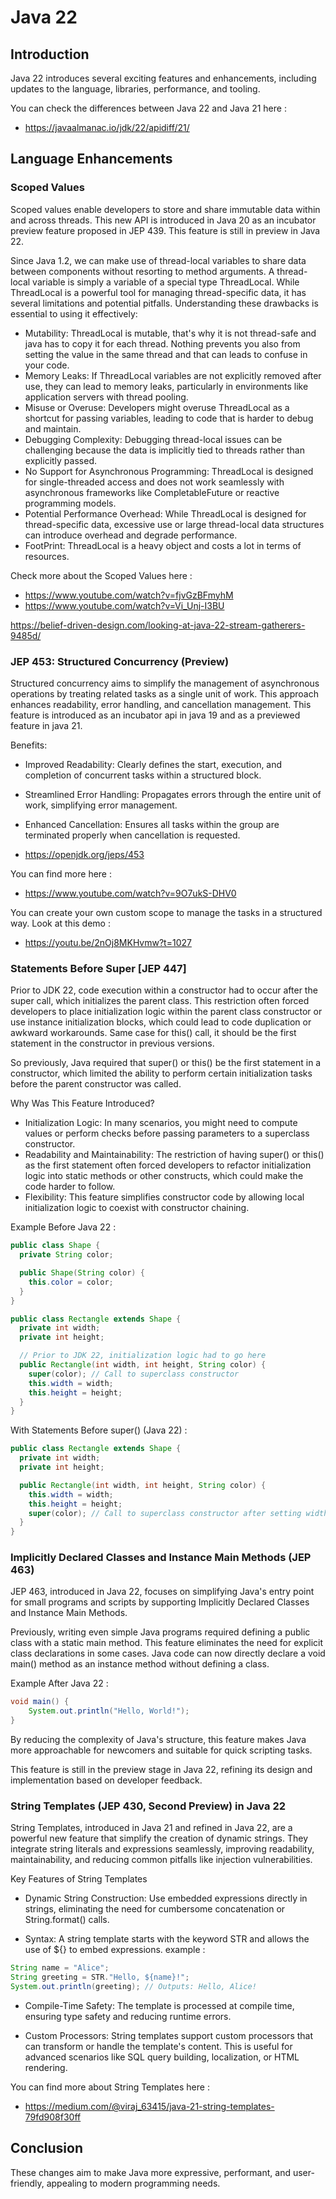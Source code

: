 # Java 22

## Introduction

Java 22 introduces several exciting features and enhancements, including updates to the language, libraries, performance, and tooling.

You can check the differences between Java 22 and Java 21 here : 
- https://javaalmanac.io/jdk/22/apidiff/21/

## Language Enhancements

### Scoped Values

Scoped values enable developers to store and share immutable data within and across threads. 
This new API is introduced in Java 20 as an incubator preview feature proposed in JEP 439.
This feature is still in preview in Java 22.

Since Java 1.2, we can make use of thread-local variables to share data between components without resorting to method arguments. 
A thread-local variable is simply a variable of a special type ThreadLocal.
While ThreadLocal is a powerful tool for managing thread-specific data, it has several limitations and potential pitfalls. 
Understanding these drawbacks is essential to using it effectively:
- Mutability: ThreadLocal is mutable, that's why it is not thread-safe and java has to copy it for each thread. Nothing prevents you also from setting the value in the same thread and that can leads to confuse in your code.
- Memory Leaks: If ThreadLocal variables are not explicitly removed after use, they can lead to memory leaks, particularly in environments like application servers with thread pooling.
- Misuse or Overuse: Developers might overuse ThreadLocal as a shortcut for passing variables, leading to code that is harder to debug and maintain.
- Debugging Complexity: Debugging thread-local issues can be challenging because the data is implicitly tied to threads rather than explicitly passed.
- No Support for Asynchronous Programming: ThreadLocal is designed for single-threaded access and does not work seamlessly with asynchronous frameworks like CompletableFuture or reactive programming models.
- Potential Performance Overhead: While ThreadLocal is designed for thread-specific data, excessive use or large thread-local data structures can introduce overhead and degrade performance.
- FootPrint: ThreadLocal is a heavy object and costs a lot in terms of resources.

Check more about the Scoped Values here :
- https://www.youtube.com/watch?v=fjvGzBFmyhM
- https://www.youtube.com/watch?v=Vi_Unj-I3BU

https://belief-driven-design.com/looking-at-java-22-stream-gatherers-9485d/


### JEP 453: Structured Concurrency (Preview)

Structured concurrency aims to simplify the management of asynchronous operations by treating related tasks as a single unit of work.
This approach enhances readability, error handling, and cancellation management.
This feature is introduced as an incubator api in java 19 and as a previewed feature in java 21.

Benefits:
- Improved Readability: Clearly defines the start, execution, and completion of concurrent tasks within a structured block.
- Streamlined Error Handling: Propagates errors through the entire unit of work, simplifying error management.
- Enhanced Cancellation: Ensures all tasks within the group are terminated properly when cancellation is requested.

- https://openjdk.org/jeps/453

You can find more here :
- https://www.youtube.com/watch?v=9O7ukS-DHV0

You can create your own custom scope to manage the tasks in a structured way. Look at this demo :
- https://youtu.be/2nOj8MKHvmw?t=1027


### Statements Before Super [JEP 447]

Prior to JDK 22, code execution within a constructor had to occur after the super call, 
which initializes the parent class.
This restriction often forced developers
to place initialization logic within the parent class constructor or use instance initialization blocks,
which could lead to code duplication or awkward workarounds.
Same case for this() call, it should be the first statement in the constructor in previous versions.

So previously, Java required that super() or this() be the first statement in a constructor, which limited the ability to perform certain initialization tasks before the parent constructor was called.

Why Was This Feature Introduced?
- Initialization Logic: In many scenarios, you might need to compute values or perform checks before passing parameters to a superclass constructor.
- Readability and Maintainability: The restriction of having super() or this() as the first statement often forced developers to refactor initialization logic into static methods or other constructs, which could make the code harder to follow.
- Flexibility: This feature simplifies constructor code by allowing local initialization logic to coexist with constructor chaining.

Example Before Java 22 :
```java
public class Shape {
  private String color;

  public Shape(String color) {
    this.color = color;
  }
}

public class Rectangle extends Shape {
  private int width;
  private int height;

  // Prior to JDK 22, initialization logic had to go here
  public Rectangle(int width, int height, String color) {
    super(color); // Call to superclass constructor
    this.width = width;
    this.height = height;
  }
}
```

With Statements Before super() (Java 22) :
```java
public class Rectangle extends Shape {
  private int width;
  private int height;

  public Rectangle(int width, int height, String color) {
    this.width = width;
    this.height = height;
    super(color); // Call to superclass constructor after setting width and height
  }
}
```


### Implicitly Declared Classes and Instance Main Methods (JEP 463)
JEP 463, introduced in Java 22, focuses on simplifying Java's entry point for small programs and scripts by supporting Implicitly Declared Classes and Instance Main Methods.

Previously, writing even simple Java programs required defining a public class with a static main method. 
This feature eliminates the need for explicit class declarations in some cases.
Java code can now directly declare a void main() method as an instance method without defining a class.

Example After Java 22 :
```java
void main() {
    System.out.println("Hello, World!");
}
```
By reducing the complexity of Java's structure, this feature makes Java more approachable for newcomers and suitable for quick scripting tasks.

This feature is still in the preview stage in Java 22, refining its design and implementation based on developer feedback.

### String Templates (JEP 430, Second Preview) in Java 22

String Templates, introduced in Java 21 and refined in Java 22, are a powerful new feature that simplify the creation of dynamic strings. They integrate string literals and expressions seamlessly, improving readability, maintainability, and reducing common pitfalls like injection vulnerabilities.

Key Features of String Templates
- Dynamic String Construction:
Use embedded expressions directly in strings, eliminating the need for cumbersome concatenation or String.format() calls.

- Syntax:
A string template starts with the keyword STR and allows the use of ${} to embed expressions.
example :
```java
String name = "Alice";
String greeting = STR."Hello, ${name}!";
System.out.println(greeting); // Outputs: Hello, Alice!
```
- Compile-Time Safety:
The template is processed at compile time, ensuring type safety and reducing runtime errors.

- Custom Processors:
String templates support custom processors that can transform or handle the template's content. This is useful for advanced scenarios like SQL query building, localization, or HTML rendering.

You can find more about String Templates here :
- https://medium.com/@viraj_63415/java-21-string-templates-79fd908f30ff

## Conclusion

These changes aim to make Java more expressive, performant, and user-friendly, appealing to modern programming needs.